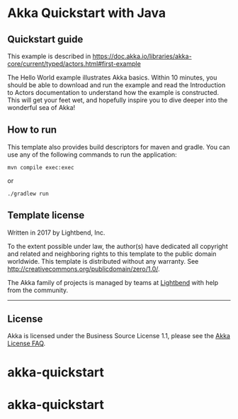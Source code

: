 # Akka Quickstart with Java

## Quickstart guide

This example is described in https://doc.akka.io/libraries/akka-core/current/typed/actors.html#first-example

The Hello World example illustrates Akka basics. Within 10 minutes, you should be able to download and run the example and read the Introduction to Actors documentation to understand how the example is constructed. This will get your feet wet, and hopefully inspire you to dive deeper into the wonderful sea of Akka!

## How to run

This template also provides build descriptors for maven and gradle. You can use any of the following commands to run the application:
```
mvn compile exec:exec
```
or
```
./gradlew run
```

## Template license

Written in 2017 by Lightbend, Inc.

To the extent possible under law, the author(s) have dedicated all copyright and related
and neighboring rights to this template to the public domain worldwide.
This template is distributed without any warranty. See <http://creativecommons.org/publicdomain/zero/1.0/>.

The Akka family of projects is managed by teams at [Lightbend](https://lightbend.com) with help from the community.

---

## License

Akka is licensed under the Business Source License 1.1, please see the [Akka License FAQ](https://www.lightbend.com/akka/license-faq).
# akka-quickstart
# akka-quickstart
